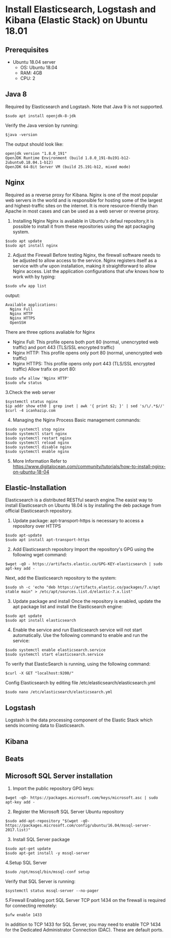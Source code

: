 # Install Elasticsearch, Logstash and Kibana (Elastic Stack) on Ubuntu 18.01
## Prerequisites
- Ubuntu 18.04 server
  - OS: Ubuntu 18.04
  - RAM: 4GB
  - CPU: 2
## Java 8
Required by Elasticsearch and Logstash. Note that Java 9 is not supported.
  ```
  $sudo apt install openjdk-8-jdk
  ```
  Verify the Java version by running:
  ```
  $java -version
  ```
  The output should look like:
  ```
  openjdk version "1.8.0_191"
  OpenJDK Runtime Environment (build 1.8.0_191-8u191-b12-2ubuntu0.18.04.1-b12)
  OpenJDK 64-Bit Server VM (build 25.191-b12, mixed mode)
  ```
## Nginx
Required as a reverse proxy for Kibana.
Nginx is one of the most popular web servers in the world and is responsible for hosting some of the largest and highest-traffic sites on the internet. It is more resource-friendly than Apache in most cases and can be used as a web server or reverse proxy.
1. Installing Nginx
Nginx is available in Ubuntu's defaul repository,it is possible to install it from these repositories using the apt packaging system.
  ```
  $sudo apt update
  $sudo apt install nginx
  ```
2. Adjust the Firewall
Before testing Nginx, the firewall software needs to be adjusted to allow access to the service. Nginx registers itself as a service with ufw upon installation, making it straightforward to allow Nginx access.
List the application configurations that ufw knows how to work with by typing:
  ```
  $sudo ufw app list
  ```
output:
  ```
  Available applications:
    Nginx Full
    Nginx HTTP
    Nginx HTTPS
    OpenSSH
  ```
There are three options avaliable for Nginx
  - Nginx Full: This profile opens both port 80 (normal, unencrypted web traffic) and port 443 (TLS/SSL encrypted traffic)
  - Nginx HTTP: This profile opens only port 80 (normal, unencrypted web traffic)
  - Nginx HTTPS: This profile opens only port 443 (TLS/SSL encrypted traffic)
Allow trafix on port 80:
  ```
  $sudo ufw allow 'Nginx HTTP'
  $sudo ufw status
  ```
3.Check the web server
  ```
  $systemctl status nginx
  $ip addr show eth0 | grep inet | awk '{ print $2; }' | sed 's/\/.*$//'
  $curl -4 icanhazip.com
  ```
4. Managing the Nginx Process
Basic management commands:
  ```
  $sudo systemctl stop nginx
  $sudo systemctl start nginx
  $sudo systemctl restart nginx
  $sudo systemctl reload nginx
  $sudo systemctl disable nginx
  $sudo systemctl enable nginx
  ```
5. More Information
Refer to https://www.digitalocean.com/community/tutorials/how-to-install-nginx-on-ubuntu-18-04

## Elastic-Installation
Elasticsearch is a distributed RESTful search engine.The easist way to install Elasticsearch on Ubuntu 18.04 is by installing the deb package from official Elasticsearch repository.
1. Update package:
  apt-transport-https is necessary to access a repository over HTTPS
  ```
  $sudo apt-update 
  $sudo apt install apt-transport-https
  ```
2. Add Elasticsearch repository
  Import the repository's GPG using the following wget command:
  ```
  $wget -qO - https://artifacts.elastic.co/GPG-KEY-elasticsearch | sudo apt-key add -
  ```
  Next, add the Elasticsearch repository to the system:
  ```
  $sudo sh -c 'echo "deb https://artifacts.elastic.co/packages/7.x/apt stable main" > /etc/apt/sources.list.d/elastic-7.x.list'
  ```
3. Update package and install
  Once the repository is enabled, update the apt package list and install the Elasticsearch engine:
  ```
  $sudo apt update
  $sudo apt install elasticsearch
  
  ```
4. Enable the service and run
  Elasticsearch service will not start automatically. Use the following command to enable and run the service:
  ```
  $sudo systemctl enable elasticsearch.service
  $sudo systemctl start elasticsearch.service
  ```
  To verify that ElasticSearch is running, using the following command:
  ```
  $curl -X GET "localhost:9200/"
  ```
  Config Elasticsearch by editing file /etc/elasticsearch/elasticsearch.yml
  ```
  $sudo nano /etc/elasticsearch/elasticsearch.yml
  ```
## Logstash
Logstash is the data processing component of the Elastic Stack which sends incoming data to Elasticsearch.
## Kibana
## Beats
## Microsoft SQL Server installation
1. Import the public repository GPG keys:
  ```
  $wget -qO- https://packages.microsoft.com/keys/microsoft.asc | sudo apt-key add -
  ```
2. Register the Microsoft SQL Server Ubuntu repository
  ```
  $sudo add-apt-repository "$(wget -qO- https://packages.microsoft.com/config/ubuntu/16.04/mssql-server-2017.list)"
  ```
3. Install SQL Server package
  ```
  $sudo apt-get update
  $sudo apt-get install -y mssql-server
  ``` 
4.Setup SQL Server 
  ```
  $sudo /opt/mssql/bin/mssql-conf setup
  ```
  Verify that SQL Server is running:
  ```
  $systemctl status mssql-server --no-pager
  ```
5.Firewall
Enabling port SQL Server TCP port 1434 on the firewall is required for connecting remotely:
  ```
  $ufw enable 1433
  ```
In addition to TCP 1433 for SQL Server, you may need to enable TCP 1434 for the Dedicated Administrator Connection (DAC). These are default ports.


